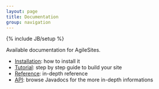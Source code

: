 ```yaml
---
layout: page
title: Documentation
group: navigation
---
```


{% include JB/setup %}

Available documentation for AgileSites.

- [Installation](install.html): how to install it 
- [Tutorial](tutorial.html): step by step guide to build your site
- [Reference](reference.html): in-depth reference
- [API](/javadoc/): browse Javadocs for the more in-depth informations
